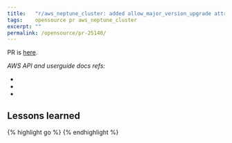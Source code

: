 ```yaml
---
title:   "r/aws_neptune_cluster: added allow_major_version_upgrade attribute"
tags:    opensource pr aws_neptune_cluster
excerpt: ""
permalink: /opensource/pr-25140/
---
```


PR is [here][pr].


*AWS API and userguide docs refs:*
- []()
- []()
- []()

## Lessons learned

{% highlight go %}
{% endhighlight %}

[pr]: https://github.com/hashicorp/terraform-provider-aws/pull/25140
